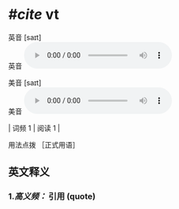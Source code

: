 # ***\#cite*** vt
英音 [saɪt]  
英音
<audio src="./media/cite1_AAC.aac" controls="controls"></audio>

美音 [saɪt]  
美音
<audio src="./media/cite2_AAC.aac" controls="controls"></audio>



| 词频 1 | 阅读 1 |  

用法点拨  ［正式用语］

英文释义
---
### 1.*高义频：* **引用 (quote)**  


